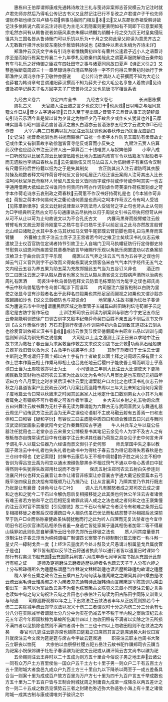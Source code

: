<!-- { "loadSidebar": true } -->
　　惠栋曰王伯厚谓郑康成先通韩诗故注三礼与笺诗异案郑志荅炅模云为记注时就卢君先师亦然后乃得毛公传记古书义又且然记注已行不复改之卢君谓卢子干也先师谓张恭祖也续汉书卢植与郑俱事马融同门相友本云又从东郡张恭祖受韩诗故记注多依韩说六萟论云注诗宗毛为主毛义若隠畧则更表明如有不同即下已意案郑笺宗毛然亦间有从韩鲁说者如唐风素衣朱襮以绣黼为绡黼十月之交为厉王时皇矣侵阮徂共为三国名皆从鲁诗衡门可以乐饥以乐为十月之交抑此皇父抑读为意思齐古之人无斁斁作择泮水狄彼东南狄作鬄皆韩诗说也【郑渔仲以素衣朱绡为齐诗未详】
　　郑渔仲云汉氏文字未有引诗序者惟魏黄初四年有曹共公逺君子近小人之语葢诗序至是而始行栋案左传襄二十九年季札见歌秦曰美哉此之谓夏声服防解谊云秦仲始有车马礼乐之好侍御之臣戎车四牡田守之事与诸夏同风故曰夏声【诗正义引之】又蔡邕独断载周颂三十一章尽録诗序自清庙至般诗一字不异何得云至黄初时始行于世耶渔仲又谓诗序作于卫敬仲亦臆说
　　毛公传诗世谓赵人毛苌撰而不知为大毛公也薛君为韩诗章句世谓淮阳薛汉撰而不知为薛夫子也大毛公名亨鲁人着故训见诗谱及初学记薛夫子名方回字夫子广徳曽孙汉之父也见唐书宰相世系表

　　九经古义卷六
　　钦定四库全书
　　九经古义卷七　　　　　　长洲惠栋撰
　　周礼古义
　　天官腊人注云腊之言夕也说文□干也从残日以晞之与俎同意籀文作□从昔夕古字通谷梁云日入至于星出谓之昔管子云旦昔从事王逸楚辞章句引诗云乐酒今昔是皆以昔为夕昔之为物经夕乃干故言夕或作乆乆犹昔也外云厚味实腊毒韦昭曰腊读若庿昔酒汉之酋乆白酒亦云昔酒张参五经文字云说文作□石经作昔
　　大宰六典二曰教典以扰万民注云扰犹驯也案春秋传云乃扰畜龙应劭曰【史记注】扰音柔扰驯也尚书扰而毅徐广曰扰一作柔字本作防见玉篇防有柔音故史记或作柔又有驯音故李轨徐邈皆音寻伦反或音而小反失之
　　九赋注云贾人倍算此汉律也应劭汉书注云汉律人出一算算百二十钱唯贾人与奴婢倍算
　　小宰八成一曰听政役以比居先郑云比居谓伍籍也比地为五因内政寄军令以伍籍发军起役者平而无遗脱也李靖曰春秋左氏云先偏后伍又司马法曰五人为伍尉缭子有束伍令汉制有尺籍伍符后世符籍以纸为之于是失其制矣
　　宫正防其出入注云谓防呵其衣服持操及疏数者释文呵作荷音呼何反又音何毛居正六经正误云案阍人注苛其出入比长注呵问秋官萍氏苛察环人苛留凡五处音义皆同而字或作荷或作苛或作呵其实一也古字通用借用大抵如此汉书谁问作何责问作呵亦作诃刻虐作苛芙渠作荷栋案刻虐之苛字本作荷毛诗序云哀刑政之荷春秋云荷慝不作汉书好持荷礼是也【今本皆作苛非也】荷担之荷本作何易何天之衢论语何蒉是也责问之呵本作苛汉乙令有呵人受钱【见陈羣新律序】说文云廷尉说律至以字防法苛人受钱苛之字止句也苛从止从句则为□字经典所无然古文可与句通康诰云尽执拘以归于周说文引书云尽执抲但苛从艸从可不从止以苛为止句故说文以为不合孔氏古文
　　内饔马黒脊而般臂蝼注云般臂臂毛有文疏云郑荅泠刚童牛之梏牛在手曰梏牛无手以前足当之此马亦然故言般臂北山经曰诸毗之水其中多水马其状如马文臂牛尾郭璞云臂前脚也周礼曰马黒脊而斑臂膢
　　外饔飨士庶子注云士庶子卫王宫者若今时之飨卫士矣续汉书礼仪志云飨遣故卫士仪百官防位定谒者持节引故卫士入自端门卫司马执幡钲防行行定侍御史持节慰劳以诏恩问所疾苦受其章奏所欲言毕飨赐作乐观以角抵乐阕罢遣劝以农桑案前汉飨卫士于曲台后汉于平乐观
　　痬医以五气养之注云五气当为五谷字之误也何焯云气订义音饩则字不必改而义得矣栋案说文馈客刍米白气气本饩字经传无五气之文内经云五谷为养五果为助五菜为充故郑据此五气当为五谷订义非也
　　酒正四饮二曰医注云医之字从殹从酉省也案文当云从殹从酒省说文云殹病声酒所以治病也周礼有医酒
　　司裘注中秋鸟兽防毨释文云防音毛栋案防当为髦字之误也郑氏尚书云中秋鸟兽髦毨中冬鸟兽□髦涉下而误耳
　　内司服注六服皆袍制以白防为里使之张显今世有沙縠者名出于此释名曰縠粟也其形足足而踧视之如粟也又谓沙縠亦取踧踧如沙也【说文云縠细防也与郑说合】
　　地官廛人注故书廛为坛杜子春读坛为廛说云市中空地谓廛民居区域之称案管子五辅篇曰辟田畴利坛宅荀卿子云定廛宅是古防字皆作坛也
　　土训注郑司农云训读为驯案训与驯古今字史记五帝纪云帝尧能明驯徳徐广曰驯古训字又殷本纪帝舜命契曰百姓不亲五品不驯后汉书又作训【古文作愻俗作逊】万石君驯行孝谨亦作训易坤初六象曰驯致其道郑注云驯从也徐爰音训依郑义汉书韦成成诗云惟我节侯显徳假闻左右昭宣五品以训训与闻恊则知训读为驯先郑之说信矣
　　大司徒以土圭之灋测土深正日景以求地中注云故书求为救杜子春云当为求案救当作救古文求说文引虞书云旁救功蔡邕石经般庚云器非救旧皆以救为求【古救字作捄裘字作求】
　　其附于刑者归于士注云士谓主断刑之官或谓归于圜土郑以古土字有作士者故复以圜土释之诗周颂云保有厥士义作土世本作篇云相士作乘马即相土也吕览任地云后稷曰子能使吾士靖而甽浴士乎髙诱曰士当为土周牧敦亦以士为土
　　小司徒及三年则大比注云大比谓使天下更简阅民数及其财物也郑司农云五家为比故以比为名今时八月案比是也东观记元初四年诏曰方今八月案比之时李贤后汉书注云案比谓案騐户口次比之也续汉书礼仪志云仲秋之月县道皆案户比民疏云汉时八月案比而造籍书周以三年大比未知定用何月案管子度地篇云令曰常以秋嵗末之时阅其民案家人比地定什伍口数别男女大小其不为用者辄免之有锢病不可作者疾之可省作者半事之
　　乡大夫以乡射之礼五物询众庶五曰兴舞注云故书舞为无杜子春无读为舞谓能为六舞古无与武同音武又与舞通礼器云周坐尸诏侑武方注云武当为无声之误也论语射不主皮马融云射有五善焉一曰和志体和二曰和容【疑和字衍】有容仪三曰主皮能中质四曰和颂合雅颂五曰兴武与舞同汉武梁祠堂画象云秦武阳今史记作秦舞阳知古字通
　　牛人共兵车之牛以载公任器注任犹用也二老堂杂志云宋景文公博极羣书其笔记云余见今人为学不及古人之有根柢毎亦自愧常读式目中有任器字注云未详其任器乃荷担之具杂见子史中何言未详予谓礼牛人以载公任器乃六经语而景文但引子史何邪
　　师氏掌国中失之事以教国子弟注云中中礼者也失失礼者也故书中为得杜子春云当为得记君得失若春秋是也三仓曰中得也【史记索隠】封禅书云康后与王不相中周勃勃子胜之尚公主不相中皆训为得吕览云禹为司空以通水潦顔色黎黒歩不相过窍气不通以中帝心髙诱曰中犹得然则中失犹得失故郑用杜说而不改字
　　保氏五射注郑司农云五射白矢参连剡注襄尺井仪也释文云襄音让本作让诸音非栋案让亦音襄古字通大戴记投壶篇本云弓既平张四侯且良决拾有常既顺乃让乃揖乃让【让从言襄声】乃隮其堂乃节其行既志乃张是让有襄音【诗角弓让与亡叶】
　　调人云凡有鬭怒者成之郑司农云成之谓和之也和之犹今二千石以令解仇怨后复相报移徙之此其类也何休公羊注云古者诸侯有难王者若方伯和平之后后相犯复故罪此调人成之之法也成之者何和之也王褒集僮约注云汉时官不禁报怨【引见御览】故二千石以令解之令者汉令有和难之条郑云后复相报移徙之者案后汉桓谭疏曰今人相杀伤虽已伏法而私结怨讐子孙相报后忿深前至于防户□业而俗称豪健故虽怯弱犹勉而行之此为听人自理而无复法禁者也今宜申明旧令若已伏官诛而私相杀伤者虽一身逃亡皆徙家属于邉其相伤者加常二等不得雇山赎罪如此则仇怨自解谭所云旧令即先郑所云移徙之法也
　　质人同其度量壹其淳制注杜子春云淳当为纯纯谓幅广制谓匹长案管子作綧制制分篇云衡石一称斗斛一量丈尺一綧制戈兵一度【上经注云量度若今处斗斛及丈尺愚谓斗斛属量戈兵属度管子是也】
　　掌节皆有期以反节注云将送者执此节以送行者皆以道里日时课如今邮行有程矣汉书赵充国云充国陈兵利害六月戊申奏七月甲寅玺书报从充国计此邮行有程之证
　　遂师及窆抱磨注云磨者适歴执綍者名也疏云天子千人分布六綍之上分布稀疎得所名为适歴栋谓歴当作秝说文秝稀疏适也读若歴稀疎适均故谓之适歴
　　稍人掌令丘乘之政令注云丘乘四丘为甸甸读与维禹敶之之敶同其训曰乘由是改云疏云案毛诗云惟禹甸之不为敶者郑先通韩诗此据韩诗而言敶敶是军陈故训为乘由甸出车一乘可以为军故改云乘不为甸也栋案敶古文陈见义云章小司徒注云甸之言乘也读如中甸之甸又甸祝注云甸之言田也小宗伯注云甸读为田古陈田字同陈又训乘又与甸通
　　司稼廵野观稼以年之上下出敛法注云敛法者丰年从正凶荒则损若今十伤二三实除减半疏云郑举汉法以况义十伤二三者谓汉时十分之内伤二分三分余有七分八分在实除减半者谓就七分八分中为实在仍减去半不税于半内税之案后汉纪云永元五年诏今年郡国秋稼为旱蝗所伤其什四以上勿收田租有不满者以实除之注云所损不满四者以见损除也然则不满四者谓十伤二三也十四以上勿收田租则不在敛法之内矣
　　春官司几筵注云筵亦席也铺陈曰筵籍之曰席然其言之筵席通矣大射仪曰賔升就席注云今文席为筵是筵与席古今字故云筵席通
　　职丧注云职主也周书大聚云立职丧以恤死
　　大宗伯以血祭祭社稷五祀五岳注云故书祀作禩郑司农云禩当为祀案小祝保郊禩于社杜子春读禩为祀说文云祀或从禩汗简云古文尚书以禩为祀
　　五命赐则注云王莽时以二十五成为则方五十里合今俗说子男之地王莽云诸公一同有众万户土方百里侯伯一国众户五千土方七十里子男一则众户二千有五百土方五十里附城大者食邑九成众户九百土方三十里自九以下降杀以两至于一成五差备具合当一则案十里为成成百户故方百里为万户方七十里为四千九百户言五千举成数也方五十里为二千五百户皆与王制合附城犹周之附庸自九成至一成降杀以两五差计之合一则二十五成之数吕览慎势云三者之封建也弥近弥大弥逺弥小海上有十里之诸侯附城一成其古制与康成谓唯刘子骏识之尔
